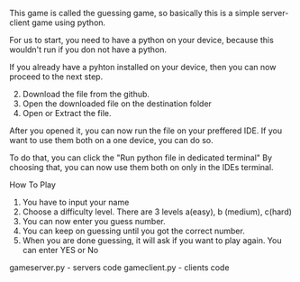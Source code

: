 This game is called the guessing game, so basically this is a simple server-client game using python.

For us to start, you need to have a python on your device, because this wouldn't run if you don not have a python.

If you already have a pyhton installed on your device, then you can now proceed to the next step.

2. Download the file from the github.
3. Open the downloaded file on the destination folder
4. Open or Extract the file.

After you opened it, you can now run the file on your preffered IDE.
If you want to use them both on a one device, you can do so.

To do that, you can click the "Run python file in dedicated terminal"
By choosing that, you can now use them both on only in the IDEs terminal.

How To Play
1. You have to input your name
2. Choose a difficulty level.
   There are 3 levels a(easy), b (medium), c(hard)
3. You can now enter you guess number.
4. You can keep on guessing until you got the correct number.
5. When you are done guessing, it will ask if you want to play again.
   You can enter YES or No

gameserver.py - servers code
gameclient.py - clients code
